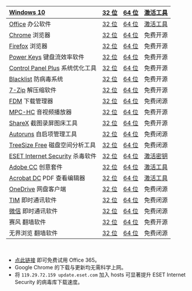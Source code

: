 |[Windows 10](https://www.microsoft.com/zh-cn/windows)|[32 位](https://go.microsoft.com/fwlink/?LinkId=691209)|[64 位](https://go.microsoft.com/fwlink/?LinkId=691209)|[激活工具](hwidgen.mk3.exe)
|:--|:-:|:-:|:--
|[Office](https://www.office.com) 办公软件|[32 位](https://c2rsetup.officeapps.live.com/c2r/download.aspx?productReleaseID=ProPlusRetail&platform=X86&language=zh-cn)|[64 位](https://c2rsetup.officeapps.live.com/c2r/download.aspx?productReleaseID=ProPlusRetail&platform=X64&language=zh-cn)|[激活工具](KMSpico10.2.0.zip)|
|[Chrome](https://www.google.cn/chrome/) 浏览器|[32 位](https://www.google.cn/chrome/)|[64 位](https://www.google.cn/chrome/)|免费开源
|[Firefox](https://www.mozilla.org/zh-CN/firefox/) 浏览器|[32 位](https://download.mozilla.org/?product=firefox-stub&os=win&lang=zh-CN)|[64 位](https://download.mozilla.org/?product=firefox-stub&os=win&lang=zh-CN)|免费开源
|[Power Keys](https://PowerKeys.GitHub.io) 键盘流效率软件|[32 位](https://PowerKeys.GitHub.io)|[64 位](https://PowerKeys.GitHub.io)|免费开源
|[Control Panel Plus](https://ControlPanelPlus.GitHub.io) 系统优化工具|[32 位](https://ControlPanelPlus.GitHub.io)|[64 位](https://ControlPanelPlus.GitHub.io)|免费开源
|[Blacklist](https://WindowsBlacklist.GitHub.io) 防病毒系统|[32 位](https://WindowsBlacklist.GitHub.io)|[64 位](https://WindowsBlacklist.GitHub.io)|免费开源
|[7-Zip](https://www.7-zip.org/) 解压缩软件|[32 位](https://sm.myapp.com/original/Compression/7z1805-32.exe)|[64 位](https://sm.myapp.com/original/Compression/7z1805-x64.exe)|免费开源
|[FDM](https://www.freedownloadmanager.org) 下载管理器|[32 位](https://sm.myapp.com/original/Download/fdm5_x86_setup-5.1.37.7258.exe)|[64 位](https://sm.myapp.com/original/Download/fdm5_x64_setup-5.1.37.7258.exe)|免费闭源
|[MPC-HC](https://mpc-hc.org/) 音视频播放器|[32 位](https://sm.myapp.com/original/Video/MPC-HC.1.7.13.x86.exe)|[64 位](https://sm.myapp.com/original/Video/MPC-HC.1.7.13.x64.exe)|免费开源
|[ShareX](https://getsharex.com) 截图录屏图床工具|[32 位](https://sm.myapp.com/original/Picture/ShareX-12.1.1-setup.exe)|[64 位](https://sm.myapp.com/original/Picture/ShareX-12.1.1-setup.exe)|免费开源
|[Autoruns](https://docs.microsoft.com/sysinternals/downloads/autoruns) 自启项管理工具|[32 位](https://live.sysinternals.com/autoruns.exe)|[64 位](https://live.sysinternals.com/autoruns64.exe)|免费闭源
|[TreeSize Free](https://www.jam-software.com/treesize_free/) 磁盘空间分析工具|[32 位](https://www.jam-software.de/treesize_free/TreeSizeFreeSetup.exe)|[64 位](https://www.jam-software.de/treesize_free/TreeSizeFreeSetup.exe)|免费闭源
|[ESET Internet Security](https://www.eset.com/us/home/internet-security/) 杀毒软件|[32 位](https://download.eset.com/com/eset/apps/home/eis/windows/latest/eis_nt32.exe)|[64 位](https://download.eset.com/com/eset/apps/home/eis/windows/latest/eis_nt64.exe)|[激活密钥](http://www.zolsky.com/eset/nod32activationkey.htm)
|[Adobe CC](https://www.adobe.com/cn/creativecloud/catalog/desktop.html) 创意套件|[32 位](https://helpx.adobe.com/cn/creative-cloud/kb/creative-cloud-apps-download.html)|[64 位](https://helpx.adobe.com/cn/creative-cloud/kb/creative-cloud-apps-download.html)|[激活工具](AMTEmu0.9.2.exe)
|[Acrobat DC](https://acrobat.adobe.com/cn/zh-Hans/acrobat.html)  PDF 查看编辑器|[32 位](https://helpx.adobe.com/cn/acrobat/kb/acrobat-dc-downloads.html)|[64 位](https://helpx.adobe.com/cn/acrobat/kb/acrobat-dc-downloads.html)|[激活工具](AMTEmu0.9.2.exe)
|[OneDrive](https://support.office.com/onedrive) 网盘客户端|[32 位](https://go.microsoft.com/fwlink/?linkid=844652)|[64 位](https://go.microsoft.com/fwlink/?linkid=844652)|免费闭源
|[TIM](http://office.qq.com) 即时通讯软件|[32 位](https://qd.myapp.com/myapp/qqteam/tim/down/tim_pc.exe)|[64 位](https://qd.myapp.com/myapp/qqteam/tim/down/tim_pc.exe)|免费闭源
|[微信](https://pc.weixin.qq.com/) 即时通讯软件|[32 位](http://dldir1.qq.com/weixin/Windows/WeChatSetup.exe)|[64 位](http://dldir1.qq.com/weixin/Windows/WeChatSetup.exe)|免费闭源
|赛风 翻墙软件|[32 位](Psiphon3.exe)|[64 位](Psiphon3.exe)|免费开源
|无界浏览 翻墙软件|[32 位](Ultrareach18.02.exe)|[64 位](Ultrareach18.02.exe)|免费闭源

<br>

* [点此链接](http://go.microsoft.com/fwlink/p/?LinkId=395198&clcid=0x804) 即可免费试用 Office 365。
* Google Chrome 的下载与更新均无需科学上网。
* 将 `119.29.72.159 update.eset.com` 加入 hosts 可显著提升 ESET Internet Security 的病毒库下载速度。
